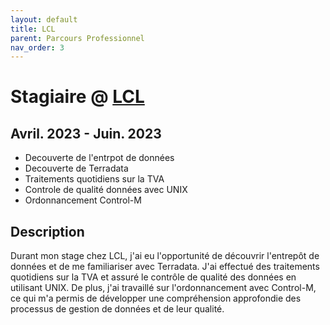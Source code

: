 ```yaml
---
layout: default
title: LCL
parent: Parcours Professionnel
nav_order: 3
---
```


# Stagiaire @ [LCL](https://www.lcl.fr/)
## Avril. 2023 - Juin. 2023
- Decouverte de l'entrpot de données
- Decouverte de Terradata
- Traitements quotidiens sur la TVA
- Controle de qualité données avec UNIX
- Ordonnancement Control-M
## Description
Durant mon stage chez LCL, j'ai eu l'opportunité de découvrir l'entrepôt de données et de me familiariser avec Terradata. 
J'ai effectué des traitements quotidiens sur la TVA et assuré le contrôle de qualité des données en utilisant UNIX. De plus, j'ai travaillé sur l'ordonnancement avec Control-M, ce qui m'a permis de développer une compréhension approfondie des processus de gestion de données et de leur qualité.

